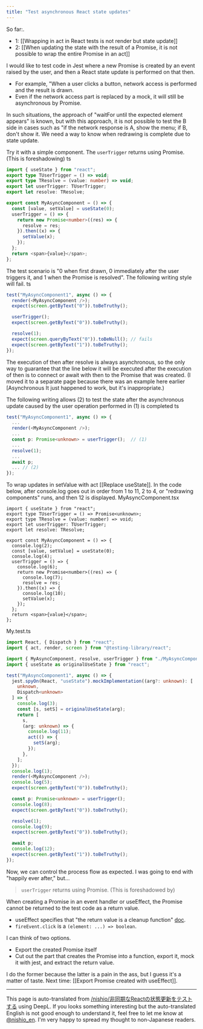 ```yaml
---
title: "Test asynchronous React state updates"
---
```


So far:.
- 1:  [[Wrapping in act in React tests is not render but state update]]
- 2:  [[When updating the state with the result of a Promise, it is not possible to wrap the entire Promise in an act]]

I would like to test code in Jest where a new Promise is created by an event raised by the user, and then a React state update is performed on that then.
- For example, "When a user clicks a button, network access is performed and the result is drawn.
- Even if the network access part is replaced by a mock, it will still be asynchronous by Promise.

In such situations, the approach of "waitFor until the expected element appears" is known, but with this approach, it is not possible to test the B side in cases such as "if the network response is A, show the menu; if B, don't show it. We need a way to know when redrawing is complete due to state update.

Try it with a simple component. The `userTrigger` returns using Promise. (This is foreshadowing)
ts

```typescript
import { useState } from "react";
export type TUserTrigger = () => void;
export type TResolve = (value: number) => void;
export let userTrigger: TUserTrigger;
export let resolve: TResolve;

export const MyAsyncComponent = () => {
  const [value, setValue] = useState(0);
  userTrigger = () => {
    return new Promise<number>((res) => {
      resolve = res;
    }).then((x) => {
      setValue(x);
    });
  };
  return <span>{value}</span>;
};
```


The test scenario is "0 when first drawn, 0 immediately after the user triggers it, and 1 when the Promise is resolved".
The following writing style will fail.
ts

```typescript
test("MyAsyncComponent1", async () => {
  render(<MyAsyncComponent />);
  expect(screen.getByText("0")).toBeTruthy();

  userTrigger();
  expect(screen.getByText("0")).toBeTruthy();

  resolve(1);
  expect(screen.queryByText("0")).toBeNull(); // fails
  expect(screen.getByText("1")).toBeTruthy();
});
```


The execution of then after resolve is always asynchronous, so the only way to guarantee that the line below it will be executed after the execution of then is to connect or await with then to the Promise that was created.
(I moved it to a separate page because there was an example here earlier [Asynchronous It just happened to work, but it's inappropriate.)

The following writing allows (2) to test the state after the asynchronous update caused by the user operation performed in (1) is completed
ts

```typescript
test("MyAsyncComponent1", async () => {
  ...
  render(<MyAsyncComponent />); 
  ...
  const p: Promise<unknown> = userTrigger();  // (1)
  ...	
  resolve(1);
  ...
  await p;
  ... // (2)
});
```


To wrap updates in setValue with act [[Replace useState]].
In the code below, after console.log goes out in order from 1 to 11, 2 to 4, or "redrawing components" runs, and then 12 is displayed.
MyAsyncComponent.tsx

```
import { useState } from "react";
export type TUserTrigger = () => Promise<unknown>;
export type TResolve = (value: number) => void;
export let userTrigger: TUserTrigger;
export let resolve: TResolve;

export const MyAsyncComponent = () => {
  console.log(2);
  const [value, setValue] = useState(0);
  console.log(4);
  userTrigger = () => {
    console.log(6);
    return new Promise<number>((res) => {
      console.log(7);
      resolve = res;
    }).then((x) => {
      console.log(10);
      setValue(x);
    });
  };
  return <span>{value}</span>;
};
```

My.test.ts

```typescript
import React, { Dispatch } from "react";
import { act, render, screen } from "@testing-library/react";

import { MyAsyncComponent, resolve, userTrigger } from "./MyAsyncComponent";
import { useState as originalUseState } from "react";

test("MyAsyncComponent1", async () => {
  jest.spyOn(React, "useState").mockImplementation((arg?: unknown): [
    unknown,
    Dispatch<unknown>
  ] => {
    console.log(3);
    const [s, setS] = originalUseState(arg);
    return [
      s,
      (arg: unknown) => {
        console.log(11);
        act(() => {
          setS(arg);
        });
      },
    ];
  });
  console.log(1);
  render(<MyAsyncComponent />);
  console.log(5);
  expect(screen.getByText("0")).toBeTruthy();

  const p: Promise<unknown> = userTrigger();
  console.log(8);
  expect(screen.getByText("0")).toBeTruthy();

  resolve(1);
  console.log(9);
  expect(screen.getByText("0")).toBeTruthy();

  await p;
  console.log(12);
  expect(screen.getByText("1")).toBeTruthy();
});
```


Now, we can control the process flow as expected. I was going to end with "happily ever after," but...
> `userTrigger` returns using Promise. (This is foreshadowed by)

When creating a Promise in an event handler or useEffect, the Promise cannot be returned to the test code as a return value.
- useEffect specifies that "the return value is a cleanup function" [doc](https://reactjs.org/docs/hooks-effect.html#example-using-hooks-1).
- `fireEvent.click` is a `(element: ...) => boolean`.

I can think of two options.
- Export the created Promise itself
- Cut out the part that creates the Promise into a function, export it, mock it with jest, and extract the return value.

I do the former because the latter is a pain in the ass, but I guess it's a matter of taste.
Next time: [[Export Promise created with useEffect]].

---
This page is auto-translated from [/nishio/非同期なReactの状態更新をテストする](https://scrapbox.io/nishio/非同期なReactの状態更新をテストする) using DeepL. If you looks something interesting but the auto-translated English is not good enough to understand it, feel free to let me know at [@nishio_en](https://twitter.com/nishio_en). I'm very happy to spread my thought to non-Japanese readers.